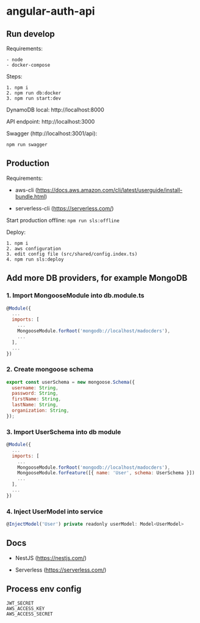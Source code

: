 # angular-auth-api

## Run develop

Requirements:

```
- node
- docker-compose
```

Steps: 

```
1. npm i
2. npm run db:docker
3. npm run start:dev
```

DynamoDB local: http://localhost:8000

API endpoint: http://localhost:3000

Swagger (http://localhost:3001/api):

```
npm run swagger
```

## Production
Requirements:

- aws-cli (https://docs.aws.amazon.com/cli/latest/userguide/install-bundle.html)

- serverless-cli (https://serverless.com/)

Start production offline: `npm run sls:offline`

Deploy: 

```
1. npm i
2. aws configuration
3. edit config file (src/shared/config.index.ts)
4. npm run sls:deploy
```

## Add more DB providers, for example MongoDB
### 1. Import MongooseModule into db.module.ts
```javascript
@Module({
  ...
  imports: [
    ...
    MongooseModule.forRoot('mongodb://localhost/madocders'),
    ...
  ],
  ...
})
```

### 2. Create mongoose schema
```javascript
export const userSchema = new mongoose.Schema({
  username: String,
  password: String,
  firstName: String,
  lastName: String,
  organization: String,
});
```

### 3. Import UserSchema into db module
```javascript
@Module({
  ...
  imports: [
    ...
    MongooseModule.forRoot('mongodb://localhost/madocders'),
    MongooseModule.forFeature([{ name: 'User', schema: UserSchema }])
    ...
  ],
  ...
})
```

### 4. Inject UserModel into service
```javascript
@InjectModel('User') private readonly userModel: Model<UserModel>
```


## Docs
- NestJS (https://nestjs.com/)

- Serverless (https://serverless.com/)

## Process env config
```
JWT_SECRET
AWS_ACCESS_KEY
AWS_ACCESS_SECRET
```